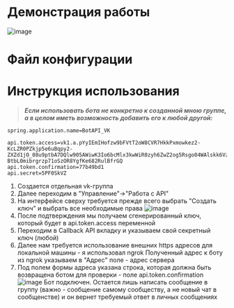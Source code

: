 # Демонстрация работы
![image](https://github.com/JustNaimoR/JustAI_BotAPI-VK/assets/68927773/34b3b3dd-781b-4179-ac04-1a40a6c83eb9)

# Файл конфигурации

# Инструкция использования
> ***Если использовать бота не конкретно к созданной мною группе, а в целом иметь возможность добавить его к любой другой:***

```
spring.application.name=BotAPI_VK

api.token.access=vk1.a.pYyIEmIHofzw9bFVtT2oW8CVR7HkkPxmowkez2-KcLZR0PZkjp5e6uBqpy2-ZXZd1jO_08u9ptbA7DQlw905AWiwK3Io6bcMlx3kwWiR0zyh6ZwZ2og5Rsgo04WAlskk6VzunnjG25uLTRM82mccojJXadOILLdNltaY9_T_yB8AEEP6-BtbL0mibrgrzp71oSzOR8YgfKe682RulBfrGQ
api.token.confirmation=77b49bd1
api.secret=5PF0SkVZ
```
1. Создается отдельная vk-группа
2. Далее переходим в "Управление"->"Работа с API"
3. На интерфейсе сверху требуется прежде всего выбрать "Создать ключ" и выбрать все необходимые права
  ![image](https://github.com/JustNaimoR/JustAI_BotAPI-VK/assets/68927773/d9371686-1ee9-45d8-9940-77067d233d3c)
4. После подтверждения мы получаем сгенерированный ключ, который будет в api.token.access переменной
5. Переходим в Callback API вкладку и указываем свой секретный ключ (любой)
6. Далее нам требуется использование внешних https адресов для локальной машины - я использовал ngrok
   Полученный адрес к боту из ngrok указываем в "Адрес" поле - адрес сервера
7. Под полем формы адреса указана строка, которая должна быть возвращена ботом для проверки - поле api.token.confirmation
 ![image](https://github.com/JustNaimoR/JustAI_BotAPI-VK/assets/68927773/54bd253c-267f-4087-8e55-e21996336ddd)
Бот подключен. Остается лишь написать сообщение в группу (важно - сообщение самому сообществу, а не новый чат в сообщенстве) и он вернет требуемый ответ в личных сообщениях
